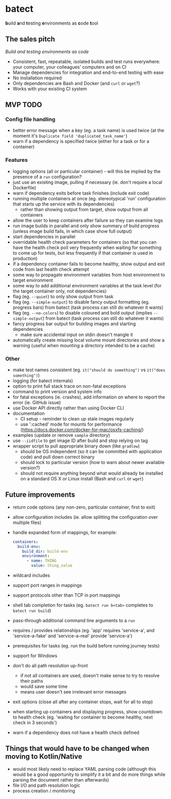 # batect 
**b**uild **a**nd **t**esting **e**nvironments as **c**ode **t**ool

## The sales pitch

_Build and testing environments as code_

* Consistent, fast, repeatable, isolated builds and test runs everywhere: your computer, your colleagues' computers and on CI
* Manage dependencies for integration and end-to-end testing with ease
* No installation required
* Only dependencies are Bash and Docker (and `curl` or `wget`?)
* Works with your existing CI system

## MVP TODO

### Config file handling
* better error message when a key (eg. a task name) is used twice (at the moment it's `Duplicate field 'duplicated_task_name'`)
* warn if a dependency is specified twice (either for a task or for a container)

### Features
* logging options (all or particular container) - will this be implied by the presence of a `run` configuration?
* just use an existing image, pulling if necessary (ie. don't require a local Dockerfile)
* warn if dependency exits before task finishes (include exit code)
* running multiple containers at once (eg. stereotypical 'run' configuration that starts up the service with its dependencies)
  * rather than showing output from target, show output from all containers
* allow the user to keep containers after failure so they can examine logs
* run image builds in parallel and only show summary of build progress (unless image build fails, in which case show full output)
* start dependencies in parallel
* overridable health check parameters for containers (so that you can have the health check poll very frequently when waiting for something to 
  come up for tests, but less frequently if that container is used in production)
* if a dependency container fails to become healthy, show output and exit code from last health check attempt 
* some way to propagate environment variables from host environment to target environment
* some way to add additional environment variables at the task level (for the target container only, not dependencies)
* flag (eg. `--quiet`) to only show output from task
* flag (eg. `--simple-output`) to disable fancy output formatting (eg. progress bars) from batect (task process can still do whatever it wants)
* flag (eg. `--no-colors`) to disable coloured and bold output (implies `--simple-output`) from batect (task process can still do whatever it wants)
* fancy progress bar output for building images and starting dependencies
  * make sure accidental input on stdin doesn't mangle it
* automatically create missing local volume mount directories and show a warning (useful when mounting a directory intended to be a cache)

### Other
* make test names consistent (eg. `it("should do something")` vs `it("does something")`)
* logging (for batect internals)
* option to print full stack trace on non-fatal exceptions
* command to print version and system info
* for fatal exceptions (ie. crashes), add information on where to report the error (ie. GitHub issue)
* use Docker API directly rather than using Docker CLI
* documentation
  * CI setup - reminder to clean up stale images regularly
  * use ':cached' mode for mounts for performance (https://docs.docker.com/docker-for-mac/osxfs-caching/)
* examples (update or remove `sample` directory)
* use `--iidfile` to get image ID after build and stop relying on tag
* wrapper script to pull appropriate binary down (like `gradlew`)
  * should be OS independent (so it can be committed with application code) and pull down correct binary
  * should lock to particular version (how to warn about newer available version?)
  * should not require anything beyond what would already be installed on a standard OS X or Linux install (Bash and `curl` or `wget`)

## Future improvements
* return code options (any non-zero, particular container, first to exit)
* allow configuration includes (ie. allow splitting the configuration over multiple files)
* handle expanded form of mappings, for example:
  
  ```yaml
  containers:
    build-env:
      build_dir: build-env
      environment:
        - name: THING
          value: thing_value
  
  ```

* wildcard includes
* support port ranges in mappings
* support protocols other than TCP in port mappings
* shell tab completion for tasks (eg. `batect run b<tab>` completes to `batect run build`)
* pass-through additional command line arguments to a `run`
* requires / provides relationships (eg. 'app' requires 'service-a', and 'service-a-fake' and 'service-a-real' provide 'service-a')
* prerequisites for tasks (eg. run the build before running journey tests)
* support for Windows
* don't do all path resolution up-front
  * if not all containers are used, doesn't make sense to try to resolve their paths
  * would save some time
  * means user doesn't see irrelevant error messages
* exit options (close all after any container stops, wait for all to stop)
* when starting up containers and displaying progress, show countdown to health check (eg. 'waiting for container to become healthy, next check in 3 seconds')
* warn if a dependency does not have a health check defined

## Things that would have to be changed when moving to Kotlin/Native

* would most likely need to replace YAML parsing code (although this would be a good opportunity to simplify it a 
  bit and do more things while parsing the document rather than afterwards)
* file I/O and path resolution logic
* process creation / monitoring
